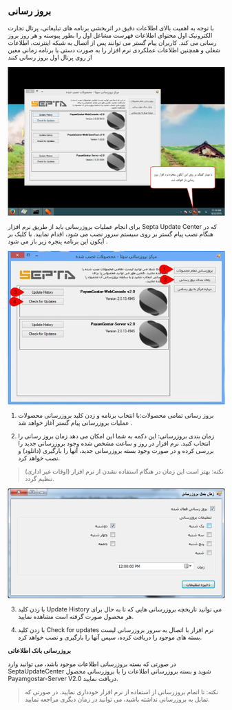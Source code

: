 ﻿## بروز رسانی

با توجه به اهمیت بالای اطلاعات دقیق در اثربخشی برنامه های تبلیغاتی، پرتال تجارت الکترونیک اول محتوای اطلاعات فهرست مشاغل اول را بطور پیوسته و هر روز بروز رسانی می کند. کاربران پیام گستر می توانند پس از اتصال به شبکه اینترنت، اطلاعات شغلی و همچنین اطلاعات عملکردی نرم افزار را به صورت دستی یا برنامه زمانی معین از روی پرتال اول بروز رسانی کنند 

![](Update3.png)

برای انجام عملیات بروزرسانی باید از طریق نرم افزار Septa Update Center که در هنگام نصب پیام گستر بر روی سیستم سرور نصب می شود، اقدام نمایید. با کلیک بر آیکون این برنامه پنجره زیر باز می شود .

![](Update2.jpg)

1. بروز رسانی تمامی محصولات:با انتخاب برنامه و زدن کلید بروزرسانی محصولات عملیات بروزرسانی پیام گستر آغاز خواهد شد .


2. زمان بندی بروزرسانی: این دکمه به شما این  امکان می دهد زمان بروز رسانی را انتخاب کنید. نرم افزار در روز و ساعت مشخص شده وجود بروزرسانی جدید را بررسی کرده و در صورت وجود بسته بروزرسانی جدید، آنها را بارگیری (دانلود) و نصب خواهد کرد.

> نکته: بهتر است این زمان در هنگام استفاده نشدن از نرم افزار (اوقات غیر اداری) تنظیم گردد.


![](Update1.png)

3. با زدن کلید  Update History می توانید تاریخچه بروزرسانی هایی که تا به حال برای هر محصول صورت گرفته است مشاهده نمایید.

4. با زدن کلید Check for updates نرم افزار با اتصال به سرور بروزرسانی لیست بسته های موجود را دریافت کرده، سپس آنها را بارگیری و نصب خواهد کرد.

 **بروزرسانی بانک اطلاعاتی**

در صورتی که بسته بروزرسانی اطلاعات موجود باشد، می توانید وارد SeptaUpdateCenter شوید و بسته بروزرسانی اطلاعات را با بروزرسانی محصول Payamgostar-Server V2.0  دریافت نمایید.

> نکته: تا اتمام بروزرسانی از استفاده از نرم افزار خودداری نمایید. در صورتی که تمایل به بروزرسانی نداشته باشید، می توانید در زمان دیگری مراجعه نمایید.

